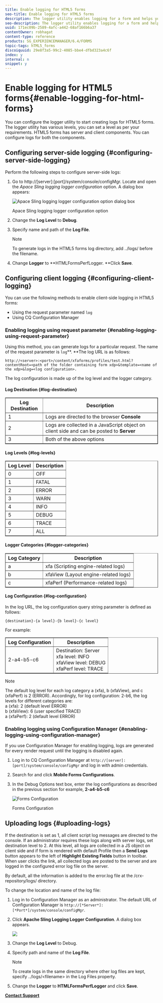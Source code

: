 ```yaml
---
title: Enable logging for HTML5 forms
seo-title: Enable logging for HTML5 forms
description: The logger utility enables logging for a form and helps you debug form-related issues.
seo-description: The logger utility enables logging for a form and helps you debug form-related issues.
uuid: 171ec09b-2589-4afc-a442-68af166b6a37
contentOwner: robhagat
content-type: reference
products: SG_EXPERIENCEMANAGER/6.4/FORMS
topic-tags: hTML5_forms
discoiquuid: 29e8f3a5-99c2-4085-bbe4-dfbd323a4c6f
index: y
internal: n
snippet: y
---
```


# Enable logging for HTML5 forms{#enable-logging-for-html-forms}

You can configure the logger utility to start creating logs for HTML5 forms. The logger utility has various levels, you can set a level as per your requirements. HTML5 forms has server and client components. You can configure logs for both the components.

## Configuring server-side logging {#configuring-server-side-logging}

Perform the following steps to configure server-side logs:

1. Go to http://[server]:[port]/system/console/configMgr. Locate and open the *Apace Sling logging logger configuration* option. A dialog box appears: 

   ![ Apace Sling logging logger configuration option dialog box](assets/logconfig.png)

   Apace Sling logging logger configuration option

1. Change the **Log Level** to **Debug**.  

1. Specify name and path of the **Log File**.

   >[!NOTE]
   >
   >To generate logs in the HTML5 forms log directory, add ../logs/ before the filename.

1. Change **Logger** to **HTMLFormsPerfLogger. **Click **Save**.

## Configuring client logging {#configuring-client-logging}

You can use the following methods to enable client-side logging in HTML5 forms:

* Using the request parameter named `log`
* Using CQ Configuration Manager

### Enabling logging using request parameter {#enabling-logging-using-request-parameter}

Using this method, you can generate logs for a particular request. The name of the request parameter is `log`**. **The log URL is as follows:

`http://<server>:<port>/content/xfaforms/profiles/test.html?contentRoot=<path of the folder containing form xdp>&template=<name of the xdp>&log=<log configuration>.`

The log configuration is made up of the log level and the logger category.

#### Log Destination {#log-destination}

<table border="1" cellpadding="1" cellspacing="0" width="100%"> 
 <tbody> 
  <tr> 
   <th><strong>Log Destination</strong></th> 
   <th><strong>Description</strong></th> 
  </tr> 
  <tr> 
   <td>1</td> 
   <td>Logs are directed to the browser <strong>Console</strong></td> 
  </tr> 
  <tr> 
   <td>2</td> 
   <td>Logs are collected in a JavaScript object on client side and can be posted to <strong>Server</strong> </td> 
  </tr> 
  <tr> 
   <td>3</td> 
   <td>Both of the above options<br /> </td> 
  </tr> 
 </tbody> 
</table>

#### Log Levels {#log-levels}

<table border="1" cellpadding="1" cellspacing="0" width="100%"> 
 <tbody> 
  <tr> 
   <th>Log Level</th> 
   <th>Description</th> 
  </tr> 
  <tr> 
   <td>0</td> 
   <td>OFF<br type="_moz" /> </td> 
  </tr> 
  <tr> 
   <td>1</td> 
   <td>FATAL<br type="_moz" /> </td> 
  </tr> 
  <tr> 
   <td>2</td> 
   <td>ERROR<br type="_moz" /> </td> 
  </tr> 
  <tr> 
   <td>3</td> 
   <td>WARN<br type="_moz" /> </td> 
  </tr> 
  <tr> 
   <td>4</td> 
   <td>INFO<br type="_moz" /> </td> 
  </tr> 
  <tr> 
   <td>5</td> 
   <td>DEBUG<br type="_moz" /> </td> 
  </tr> 
  <tr> 
   <td>6</td> 
   <td>TRACE<br type="_moz" /> </td> 
  </tr> 
  <tr> 
   <td>7</td> 
   <td>ALL<br type="_moz" /> </td> 
  </tr> 
 </tbody> 
</table>

#### Logger Categories {#logger-categories}

<table border="1" cellpadding="1" cellspacing="0" width="100%"> 
 <tbody> 
  <tr> 
   <th>Log Category</th> 
   <th>Description</th> 
  </tr> 
  <tr> 
   <td>a</td> 
   <td>xfa (Scripting engine-related logs)</td> 
  </tr> 
  <tr> 
   <td>b</td> 
   <td>xfaView (Layout engine-related logs)<br type="_moz" /> </td> 
  </tr> 
  <tr> 
   <td>c</td> 
   <td>xfaPerf (Performance-related logs)<br type="_moz" /> </td> 
  </tr> 
 </tbody> 
</table>

#### Log Configuration {#log-configuration}

In the log URL, the log configuration query string parameter is defined as follows:

`{destination}-{a level}-{b level}-{c level}`

For example:

<table border="1" cellpadding="1" cellspacing="0" width="100%"> 
 <tbody> 
  <tr> 
   <th>Log Configuration</th> 
   <th>Description</th> 
  </tr> 
  <tr> 
   <td>2-a4-b5-c6<br type="_moz" /> </td> 
   <td>Destination: Server<br /> xfa level: INFO<br /> xfaView level: DEBUG<br /> xfaPerf level: TRACE</td> 
  </tr> 
 </tbody> 
</table>

>[!NOTE]
>
>The default log level for each log category a (xfa), b (xfaView), and c (xfaPerf) is 2 (ERROR). Accordingly, for log configuration: 2-b6, the log levels for different categories are:  
>a (xfa): 2 (default level ERROR)  
>b (xfaView): 6 (user specified TRACE)  
>a (xfaPerf): 2 (default level ERROR)

### Enabling logging using Configuration Manager {#enabling-logging-using-configuration-manager}

If you use Configuration Manager for enabling logging, logs are generated for every render request until the logging is disabled again.

1. Log in to CQ Configuration Manager at `http://[server]:[port]/system/console/configMgr` and log in with admin credentials.
1. Search for and click **Mobile Forms Configurations**.
1. In the Debug Options text box, enter the log configurations as described in the previous section for example, **2-a4-b5-c6**

   ![Forms Configuration](assets/Forms_Configuration.png)

   Forms Configuration

## Uploading logs {#uploading-logs}

If the destination is set as 1, all client script log messages are directed to the console. If an administrator requires these logs along with server logs, set destination level to 2. At this level, all logs are collected in a JS object on client side and if form is rendered with default Profile then a **Send Logs** button appears to the left of **Highlight Existing Fields** button in toolbar. When user clicks the link, all collected logs are posted to the server and are logged in the configured error log file on the server.

By default, all the information is added to the error.log file at the /crx-repository/logs/ directory.

To change the location and name of the log file:

1. Log in to Configuration Manager as an administrator. The default URL of Configuration Manager is `http://[*Server*]:[*Port*]/system/console/configMgr`. 
1. Click **Apache Sling Logging Logger Configuration**. A dialog box appears.

   ![](assets/logconfig-1.png)

1. Change the **Log Level** to Debug.  

1. Specify path and name of the **Log File**.

   >[!NOTE]
   >
   >To create logs in the same directory where other log files are kept, specify ../logs/&lt;filename&gt; in the Log Files property.

1. Change the **Logger** to **HTMLFormsPerfLogger** and click **Save**.

[**Contact Support**](https://www.adobe.com/account/sign-in.supportportal.html)
